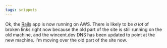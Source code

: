```yaml
---
tags: snippets
---
```


Ok, the [Rails](/wiki/Rails) app is now running on AWS. There is likely to be _a lot_ of broken links right now because the old part of the site is still running on the old machine, and the wincent.dev DNS has been updated to point at the new machine. I'm moving over the old part of the site now.

